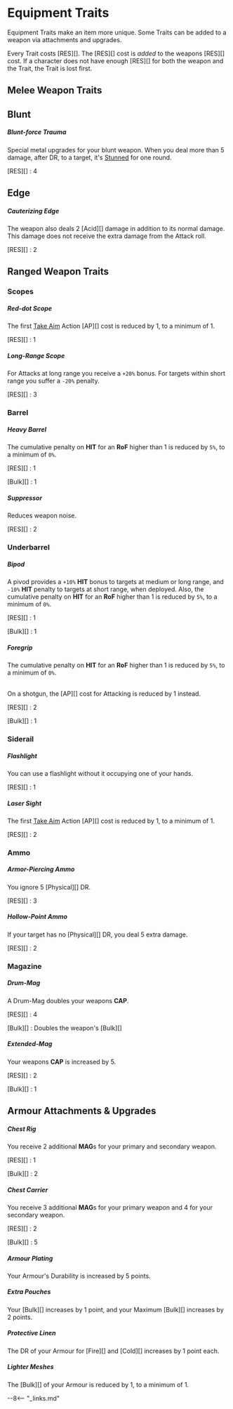 # Equipment Traits

Equipment Traits make an item more unique. Some Traits can be added to a weapon
via attachments and upgrades.

Every Trait costs [RES][]. The [RES][] cost is *added* to the weapons [RES][]
cost. If a character does not have enough [RES][] for both the weapon and the
Trait, the Trait is lost first.

## Melee Weapon Traits

## Blunt

<div class="qs-list-test full-width" markdown="1">

##### Blunt-force Trauma

Special metal upgrades for your blunt weapon. When you deal more than 5 damage,
after DR, to a target, it's [Stunned](/crisis/#stunned) for one round.

[RES][]
:   4

</div>

## Edge

<div class="qs-list-test full-width" markdown="1">

##### Cauterizing Edge

The weapon also deals 2 [Acid][] damage in addition to its normal damage. This
damage does not receive the extra damage from the Attack roll.

[RES][]
:   2

</div>


## Ranged Weapon Traits

### Scopes

<div class="qs-list-test full-width" markdown="1">

##### Red-dot Scope

The first [Take Aim](/crisis/#take-aim) Action [AP][] cost is reduced by 1, to a
minimum of 1.

[RES][]
:   1

##### Long-Range Scope

For Attacks at long range you receive a `+20%` bonus. For targets within short
range you suffer a `-20%` penalty.

[RES][]
:   3

</div>

### Barrel

<div class="qs-list-test full-width" markdown="1">

##### Heavy Barrel

The cumulative penalty on **HIT** for an **RoF** higher than 1 is reduced by
`5%`, to a minimum of `0%`.

[RES][]
:   1

[Bulk][]
:   1

##### Suppressor

Reduces weapon noise.

[RES][]
:   2

</div>

### Underbarrel

<div class="qs-list-test full-width" markdown="1">

##### Bipod

A pivod provides a `+10%` **HIT** bonus to targets at medium or long range, and
`-10%` **HIT** penalty to targets at short range, when deployed. Also, the
cumulative penalty on **HIT** for an **RoF** higher than 1 is reduced by `5%`,
to a minimum of `0%`.

[RES][]
:   1

[Bulk][]
:   1

##### Foregrip

The cumulative penalty on **HIT** for an **RoF** higher than 1 is reduced by
`5%`, to a minimum of `0%`.

<br>
On a shotgun, the [AP][] cost for Attacking is reduced by 1 instead.

[RES][]
:   2

[Bulk][]
:   1

</div>

### Siderail

<div class="qs-list-test full-width" markdown="1">

##### Flashlight

You can use a flashlight without it occupying one of your hands.

[RES][]
:   1

##### Laser Sight

The first [Take Aim](/crisis/#take-aim) Action [AP][] cost is reduced by 1, to a
minimum of 1.

[RES][]
:   2

</div>

### Ammo

<div class="qs-list-test full-width" markdown="1">

##### Armor-Piercing Ammo

You ignore 5 [Physical][] DR.

[RES][]
:   3

##### Hollow-Point Ammo

If your target has no [Physical][] DR, you deal 5 extra damage.

[RES][]
:   2

</div>

### Magazine

<div class="qs-list-test full-width" markdown="1">

##### Drum-Mag

A Drum-Mag doubles your weapons **CAP**.

[RES][]
:   4

[Bulk][]
:   Doubles the weapon's [Bulk][]

##### Extended-Mag

Your weapons **CAP** is increased by 5.

[RES][]
:   2

[Bulk][]
:   1

</div>

## Armour Attachments & Upgrades

<div class="qs-list-test full-width" markdown="1">

##### Chest Rig

You receive 2 additional **MAG**s for your primary and secondary weapon.

[RES][]
:   1

[Bulk][]
:   2

##### Chest Carrier

You receive 3 additional **MAG**s for your primary weapon and 4 for your
secondary weapon.

[RES][]
:   2

[Bulk][]
:   5

##### Armour Plating

Your Armour's Durability is increased by 5 points.

##### Extra Pouches

Your [Bulk][] increases by 1 point, and your Maximum [Bulk][] increases by 2
points.

##### Protective Linen

The DR of your Armour for [Fire][] and [Cold][] increases by 1 point each.

##### Lighter Meshes

The [Bulk][] of your Armour is reduced by 1, to a minimum of 1.

</div>

--8<-- "_links.md"
